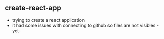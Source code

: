 ## create-react-app
- trying to create a react application
- it had some issues with connecting to github so files are not visibles -yet-
